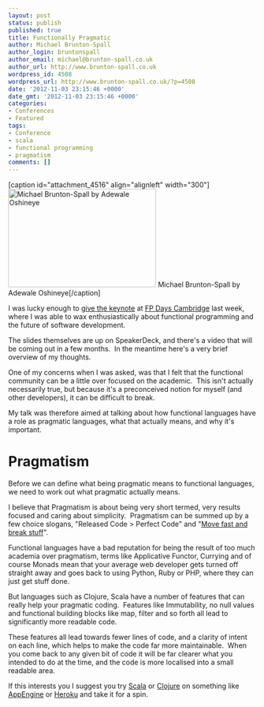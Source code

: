 ```yaml
---
layout: post
status: publish
published: true
title: Functionally Pragmatic
author: Michael Brunton-Spall
author_login: bruntonspall
author_email: michael@brunton-spall.co.uk
author_url: http://www.brunton-spall.co.uk
wordpress_id: 4508
wordpress_url: http://www.brunton-spall.co.uk/?p=4508
date: '2012-11-03 23:15:46 +0000'
date_gmt: '2012-11-03 23:15:46 +0000'
categories:
- Conferences
- Featured
tags:
- Conference
- scala
- functional programming
- pragmatism
comments: []
---
```

<p>[caption id="attachment_4516" align="alignleft" width="300"]<a href="http://www.brunton-spall.co.uk/wp-content/uploads/2012/11/mbs-1024.jpg"><img class="size-medium wp-image-4516" title="Michael Brunton-Spall" src="http://www.brunton-spall.co.uk/wp-content/uploads/2012/11/mbs-1024-300x199.jpg" alt="Michael Brunton-Spall by Adewale Oshineye" width="300" height="199" /></a> Michael Brunton-Spall by Adewale Oshineye[/caption]</p>
<p>I was lucky enough to <a href="https://speakerdeck.com/bruntonspall/functionally-pragmatic-fp-days-cambridge-2012" target="_blank">give the keynote</a> at <a href="http://www.fpdays.net/fpdays2012/" target="_blank">FP Days Cambridge</a> last week, where I was able to wax enthusiastically about functional programming and the future of software development.</p>
<!--more-->
<p>The slides themselves are up on SpeakerDeck, and there's a video that will be coming out in a few months.  In the meantime here's a very brief overview of my thoughts.</p>
<p>One of my concerns when I was asked, was that I felt that the functional community can be a little over focused on the academic.  This isn't actually necessarily true, but because it's a preconceived notion for myself (and other developers), it can be difficult to break.</p>
<p>My talk was therefore aimed at talking about how functional languages have a role as pragmatic languages, what that actually means, and why it's important.</p>
<h1>Pragmatism</h1>
<p>Before we can define what being pragmatic means to functional languages, we need to work out what pragmatic actually means.</p>
<p>I believe that Pragmatism is about being very short termed, very results focused and caring about simplicity.  Pragmatism can be summed up by a few choice slogans, "Released Code &gt; Perfect Code" and "<a href="http://www.wired.com/business/2012/02/zuck-letter/" target="_blank">Move fast and break stuff</a>".</p>
<p>Functional languages have a bad reputation for being the result of too much academia over pragmatism, terms like Applicative Functor, Currying and of course Monads mean that your average web developer gets turned off straight away and goes back to using Python, Ruby or PHP, where they can just get stuff done.</p>
<p>But languages such as Clojure, Scala have a number of features that can really help your pragmatic coding.  Features like Immutability, no null values and functional building blocks like map, filter and so forth all lead to significantly more readable code.</p>
<p>These features all lead towards fewer lines of code, and a clarity of intent on each line, which helps to make the code far more maintainable.  When you come back to any given bit of code it will be far clearer what you intended to do at the time, and the code is more localised into a small readable area.</p>
<p>If this interests you I suggest you try <a href="http://www.scala-lang.org/" target="_blank">Scala</a> or <a href="http://clojure.org/" target="_blank">Clojure</a> on something like <a href="https://developers.google.com/appengine/docs/java/overview" target="_blank">AppEngine</a> or <a href="https://devcenter.heroku.com/articles/clojure" target="_blank">Heroku</a> and take it for a spin.</p>
<p>&nbsp;</p>
